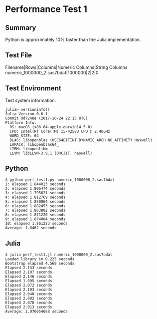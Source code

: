 # Performance Test 1

## Summary

Python is approximately 10% faster than the Julia implementation.

## Test File

Filename|Rows|Columns|Numeric Columns|String Columns
numeric_1000000_2.sas7bdat|1000000|2|2|0

## Test Environment

Test system information:
```
julia> versioninfo()
Julia Version 0.6.1
Commit 0d7248e (2017-10-24 22:15 UTC)
Platform Info:
  OS: macOS (x86_64-apple-darwin14.5.0)
  CPU: Intel(R) Core(TM) i5-4258U CPU @ 2.40GHz
  WORD_SIZE: 64
  BLAS: libopenblas (USE64BITINT DYNAMIC_ARCH NO_AFFINITY Haswell)
  LAPACK: libopenblas64_
  LIBM: libopenlibm
  LLVM: libLLVM-3.9.1 (ORCJIT, haswell)
```

## Python
```
$ python perf_test1.py numeric_1000000_2.sas7bdat 
1: elapsed 1.844023 seconds
2: elapsed 1.806474 seconds
3: elapsed 1.795621 seconds
4: elapsed 1.812769 seconds
5: elapsed 1.850064 seconds
6: elapsed 1.882453 seconds
7: elapsed 1.863802 seconds
8: elapsed 1.871220 seconds
9: elapsed 1.874004 seconds
10: elapsed 1.861223 seconds
Average: 1.8462 seconds
```

## Julia
```
$ julia perf_test1.jl numeric_1000000_2.sas7bdat 
Loaded library in 0.225 seconds
Bootstrap elapsed 4.569 seconds
Elapsed 2.133 seconds
Elapsed 2.107 seconds
Elapsed 2.146 seconds
Elapsed 1.995 seconds
Elapsed 2.072 seconds
Elapsed 2.103 seconds
Elapsed 2.040 seconds
Elapsed 2.082 seconds
Elapsed 2.070 seconds
Elapsed 2.013 seconds
Average: 2.076054688 seconds
```
